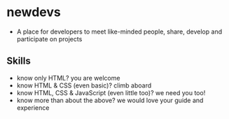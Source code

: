 # newdevs

- A place for developers to meet like-minded people, share, develop and participate on projects

## Skills

- know only HTML? you are welcome 
- know HTML & CSS (even basic)? climb aboard
- know HTML, CSS & JavaScript (even little too)? we need you too!
- know more than about the above? we would love your guide and experience

 
